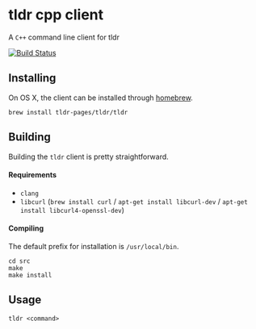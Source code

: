 tldr cpp client
=============

A `C++` command line client for tldr

[![Build Status](https://travis-ci.org/tldr-pages/tldr-cpp-client.svg)](https://travis-ci.org/tldr-pages/tldr-cpp-client)

## Installing

On OS X, the client can be installed through [homebrew](http://brew.sh/).
```
brew install tldr-pages/tldr/tldr
```

## Building

Building the `tldr` client is pretty straightforward.

#### Requirements

- `clang`
- `libcurl` (`brew install curl` / `apt-get install libcurl-dev` / `apt-get install libcurl4-openssl-dev`)

#### Compiling

The default prefix for installation is `/usr/local/bin`.

```
cd src
make
make install
```

## Usage

`tldr <command>`
